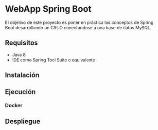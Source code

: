 # WebApp Spring Boot

El objetivo de este proyecto es poner en práctica los conceptos de Spring Boot desarrollando un CRUD conectandose a una base de datos MySQL. 

## Requisitos

* Java 8
* IDE como Spring Tool Suite o equivalente

## Instalación

## Ejecución

### Docker



## Despliegue
